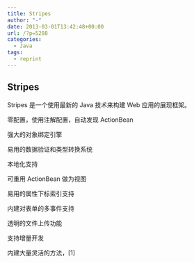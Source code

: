 ```yaml
---
title: Stripes
author: "-"
date: 2013-03-01T13:42:48+00:00
url: /?p=5288
categories:
  - Java
tags:
  - reprint
---
```

## Stripes
Stripes 是一个使用最新的 Java 技术来构建 Web 应用的展现框架。
  
零配置，使用注解配置，自动发现 ActionBean
  
强大的对象绑定引擎
  
易用的数据验证和类型转换系统
  
本地化支持
  
可重用 ActionBean 做为视图
  
易用的属性下标索引支持
  
内建对表单的多事件支持
  
透明的文件上传功能
  
支持增量开发
  
内建大量灵活的方法，[1]